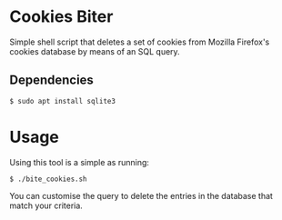 Cookies Biter
=============

Simple shell script that deletes a set of cookies from Mozilla Firefox's
cookies database by means of an SQL query.

## Dependencies

	$ sudo apt install sqlite3

# Usage

Using this tool is a simple as running:

	$ ./bite_cookies.sh

You can customise the query to delete the entries in the database that match
your criteria.
